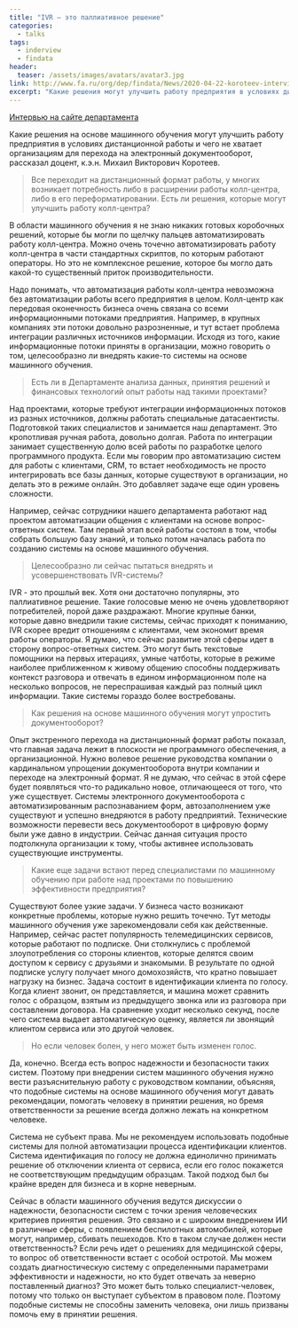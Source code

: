 ```yaml
---
title: "IVR – это паллиативное решение"
categories:
  - talks
tags:
  - inderview
  - findata
header:
  teaser: /assets/images/avatars/avatar3.jpg
link: http://www.fa.ru/org/dep/findata/News/2020-04-22-koroteev-interview2.aspx?fbclid=IwAR1-OG3z3tK3008uT_E-OTBRPCE4rwPlV5CF_dPXXOw1eDf5Dh2ZyUnbb7E
excerpt: "Какие решения могут улучшить работу предприятия в условиях дистанционной работы и чего не хватает организациям рассказал доцент, к.э.н. М.В. Коротеев."
---
```


[Интервью на сайте департамента](http://www.fa.ru/org/dep/findata/News/2020-04-22-koroteev-interview2.aspx?fbclid=IwAR1-OG3z3tK3008uT_E-OTBRPCE4rwPlV5CF_dPXXOw1eDf5Dh2ZyUnbb7E)


​Какие решения на основе машинного обучения могут улучшить работу предприятия в условиях дистанционной работы и чего не хватает организациям для перехода на электронный документооборот, рассказал доцент, к.э.н. Михаил Викторович Коротеев.

> Все переходит на дистанционный формат работы, у многих возникает потребность либо в расширении работы колл-центра, либо в его переформатировании. Есть ли решения, которые могут улучшить работу колл-центра?

В области машинного обучения я не знаю никаких готовых коробочных решений, которые бы могли по щелчку пальцев автоматизировать работу колл-центра. Можно очень точечно автоматизировать работу колл-центра в части стандартных скриптов, по которым работают операторы. Но это не комплексное решение, которое бы могло дать какой-то существенный приток производительности.

Надо понимать, что автоматизация работы колл-центра невозможна без автоматизации работы всего предприятия в целом. Колл-центр как передовая оконечность бизнеса очень связана со всеми информационными потоками предприятия. Например, в крупных компаниях эти потоки довольно разрозненные, и тут встает проблема интеграции различных источников информации. Исходя из того, какие информационные потоки приняты в организации, можно говорить о том, целесообразно ли внедрять какие-то системы на основе машинного обучения.

> Есть ли в Департаменте анализа данных, принятия решений и финансовых технологий опыт работы над такими проектами?

Над проектами, которые требуют интеграции информационных потоков из разных источников, должны работать специальные датасаентисты. Подготовкой таких специалистов и занимается наш департамент. Это кропотливая ручная работа, довольно долгая. Работа по интеграции занимает существенную долю всей работы по разработке целого программного продукта. Если мы говорим про автоматизацию систем для работы с клиентами, CRM, то встает необходимость не просто интегрировать все базы данных, которые существуют в организации, но делать это в режиме онлайн. Это добавляет задаче еще один уровень сложности.

Например, сейчас сотрудники нашего департамента работают над проектом автоматизации общения с клиентами на основе вопрос-ответных систем. Там первый этап всей работы состоял в том, чтобы собрать большую базу знаний, и только потом началась работа по созданию системы на основе машинного обучения.

> Целесообразно ли сейчас пытаться внедрять и усовершенствовать IVR-системы?

IVR - это прошлый век. Хотя они достаточно популярны, это паллиативное решение. Такие голосовые меню не очень удовлетворяют потребителей, порой даже раздражают. Многие крупные банки, которые давно внедрили такие системы, сейчас приходят к пониманию, IVR скорее вредит отношениям с клиентами, чем экономит время работы операторы. Я думаю, что сейчас развитие этой сферы идет в сторону вопрос-ответных систем. Это могут быть текстовые помощники на первых итерациях, умные чатботы, которые в режиме наиболее приближенном к живому общению способны поддерживать контекст разговора и отвечать в едином информационном поле на несколько вопросов, не переспрашивая каждый раз полный цикл информации. Такие системы гораздо более востребованы.

> Как решения на основе машинного обучения могут упростить документооборот?

Опыт экстренного перехода на дистанционный формат работы показал, что главная задача лежит в плоскости не программного обеспечения, а организационной. Нужно волевое решение руководства компании о кардинальном упрощении документооборота внутри компании и переходе на электронный формат. Я не думаю, что сейчас в этой сфере будет появляться что-то радикально новое, отличающееся от того, что уже существует. Системы электронного документооборота с автоматизированным распознаванием форм, автозаполнением уже существуют и успешно внедряются в работу предприятий. Технические возможности перевести весь документооборот в цифровую форму были уже давно в индустрии. Сейчас данная ситуация просто подтолкнула организации к тому, чтобы активнее использовать существующие инструменты.

> Какие еще задачи встают перед специалистами по машинному обучению при работе над проектами по повышению эффективности предприятия?

Существуют более узкие задачи. У бизнеса часто возникают конкретные проблемы, которые нужно решить точечно. Тут методы машинного обучения уже зарекомендовали себя как действенные. Например, сейчас растет популярность телемедицинских сервисов, которые работают по подписке. Они столкнулись с проблемой злоупотребления со стороны клиентов, которые делятся своим доступом к сервису с друзьями и знакомыми. В результате по одной подписке услугу получает много домохозяйств, что кратно повышает нагрузку на бизнес. Задача состоит в идентификации клиента по голосу. Когда клиент звонит, он представляется, и машина может сравнить голос с образцом, взятым из предыдущего звонка или из разговора при составлении договора. На сравнение уходит несколько секунд, после чего система выдает автоматическую оценку, является ли звонящий клиентом сервиса или это другой человек.

> Но если человек болен, у него может быть изменен голос.

Да, конечно. Всегда есть вопрос надежности и безопасности таких систем. Поэтому при внедрении систем машинного обучения нужно вести разъяснительную работу с руководством компании, объясняя, что подобные системы на основе машинного обучения могут давать рекомендации, помогать человеку в принятии решения, но бремя ответственности за решение всегда должно лежать на конкретном человеке.

Система не субъект права. Мы не рекомендуем использовать подобные системы для полной автоматизации процесса идентификации клиентов. Система идентификация по голосу не должна единолично принимать решение об отключении клиента от сервиса, если его голос покажется не соответствующим предыдущим образцам. Такой подход был бы крайне вреден для бизнеса и в корне неверным.

Сейчас в области машинного обучения ведутся дискуссии о надежности, безопасности систем с точки зрения человеческих критериев принятия решения. Это связано и с широким внедрением ИИ в различные сферы, с появлением беспилотных автомобилей, которые могут, например, сбивать пешеходов. Кто в таком случае должен нести ответственность? Если речь идет о решениях для медицинской сферы, то вопрос об ответственности встает с особой остротой. Мы можем создать диагностическую систему с определенными параметрами эффективности и надежности, но кто будет отвечать за неверно поставленный диагноз? Это может быть только специалист-человек, потому что только он выступает субъектом в правовом поле. Поэтому подобные системы не способны заменить человека, они лишь призваны помочь ему в принятии решения. 